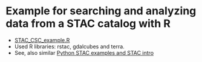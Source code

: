 # Example for searching and analyzing data from a STAC catalog with R

* [STAC_CSC_example.R](STAC_CSC_example.R)
* Used R libraries:  rstac, gdalcubes and terra.
* See, also similar [Python STAC examples and STAC intro](../../python/STAC)
